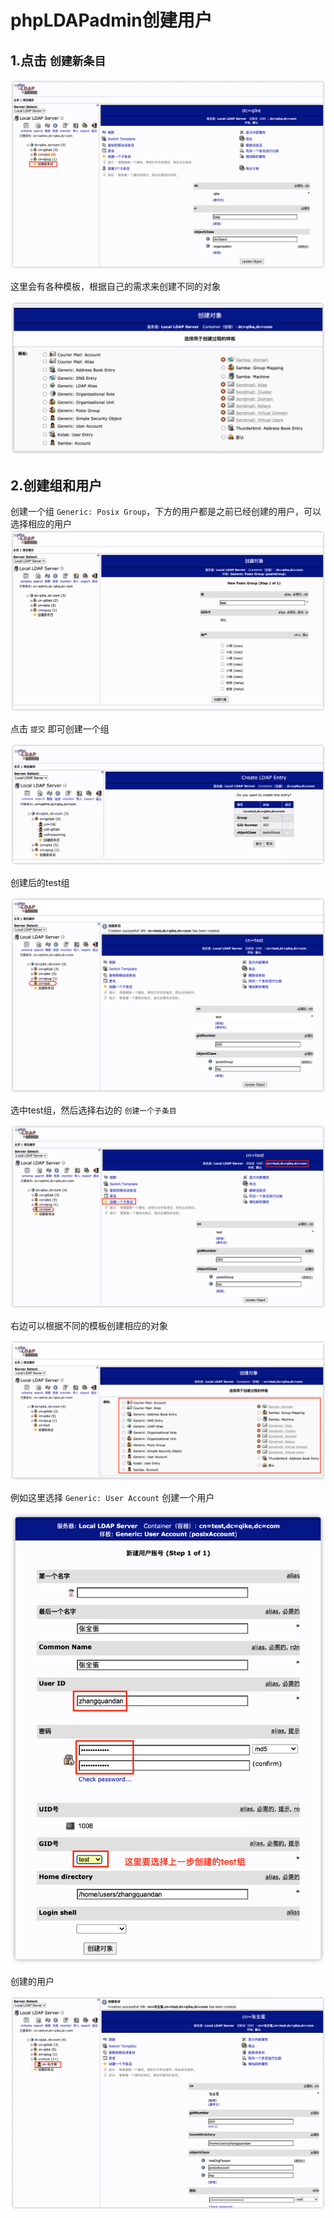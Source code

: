 # phpLDAPadmin创建用户



## 1.点击 `创建新条目`

![iShot2021-09-20_22.13.05](https://raw.githubusercontent.com/pptfz/picgo-images/master/img/iShot2021-09-20_22.13.05.png)





这里会有各种模板，根据自己的需求来创建不同的对象

![iShot2021-09-20_22.13.53](https://raw.githubusercontent.com/pptfz/picgo-images/master/img/iShot2021-09-20_22.13.53.png)





## 2.创建组和用户

创建一个组 `Generic: Posix Group`，下方的用户都是之前已经创建的用户，可以选择相应的用户![iShot2021-09-20_22.15.44](https://raw.githubusercontent.com/pptfz/picgo-images/master/img/iShot2021-09-20_22.15.44.png)





点击 `提交` 即可创建一个组

![iShot2021-09-20_22.16.54](https://raw.githubusercontent.com/pptfz/picgo-images/master/img/iShot2021-09-20_22.16.54.png)





创建后的test组

![iShot2021-09-20_22.17.49](https://raw.githubusercontent.com/pptfz/picgo-images/master/img/iShot2021-09-20_22.17.49.png)



选中test组，然后选择右边的 `创建一个子条目`

![iShot2021-09-20_22.20.34](https://raw.githubusercontent.com/pptfz/picgo-images/master/img/iShot2021-09-20_22.20.34.png)





右边可以根据不同的模板创建相应的对象



![iShot2021-09-20_22.21.46](https://raw.githubusercontent.com/pptfz/picgo-images/master/img/iShot2021-09-20_22.21.46.png)



例如这里选择 `Generic: User Account` 创建一个用户

![iShot2021-09-20_22.24.04](https://raw.githubusercontent.com/pptfz/picgo-images/master/img/iShot2021-09-20_22.24.04.png)





创建的用户

![iShot2021-09-20_22.24.49](https://raw.githubusercontent.com/pptfz/picgo-images/master/img/iShot2021-09-20_22.24.49.png)
